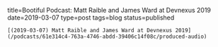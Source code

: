 
title=Bootiful Podcast: Matt Raible and James Ward at Devnexus 2019
date=2019-03-07
type=post
tags=blog
status=published
~~~~~~
[(2019-03-07) Matt Raible and James Ward at Devnexus 2019](/podcasts/61e314c4-763a-4746-abdd-39406c14f08c/produced-audio) 
            